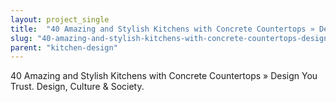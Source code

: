 ```yaml
---
layout: project_single
title:  "40 Amazing and Stylish Kitchens with Concrete Countertops » Design You Trust. Design, Culture & Society."
slug: "40-amazing-and-stylish-kitchens-with-concrete-countertops-design-you-trust-design-culture-society"
parent: "kitchen-design"
---
```

40 Amazing and Stylish Kitchens with Concrete Countertops » Design You Trust. Design, Culture & Society.
